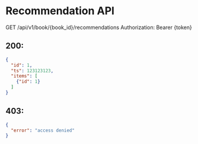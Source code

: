 # Recommendation API

GET /api/v1/book/{book_id}/recommendations
Authorization: Bearer {token}

## 200:

```json
{
  "id": 1,
  "ts": 123123123,
  "items": [
    {"id": 1}
  ]
}
```

## 403:

```json
{
  "error": "access denied"
}
```
